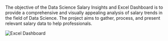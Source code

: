 The objective of the Data Science Salary Insights and Excel Dashboard is to provide a comprehensive and visually appealing analysis of salary trends in the field of Data Science. The project aims to gather, process, and present relevant salary data to help professionals.

![Excel Dashboard](https://github.com/jyotipaliwal109/Create-Dashboard-from-Sales-dataset---Reporting-and-Dashboarding---In-Class---jng3k2a8cv0h/assets/85400541/33566658-de73-4c7c-afda-107192c39288)
